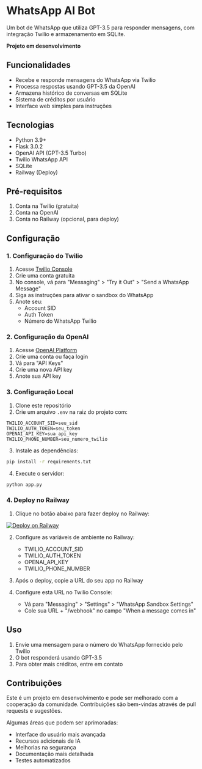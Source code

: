 # WhatsApp AI Bot

Um bot de WhatsApp que utiliza GPT-3.5 para responder mensagens, com integração Twilio e armazenamento em SQLite.

**Projeto em desenvolvimento**

## Funcionalidades

- Recebe e responde mensagens do WhatsApp via Twilio
- Processa respostas usando GPT-3.5 da OpenAI
- Armazena histórico de conversas em SQLite
- Sistema de créditos por usuário
- Interface web simples para instruções

## Tecnologias

- Python 3.9+
- Flask 3.0.2
- OpenAI API (GPT-3.5 Turbo)
- Twilio WhatsApp API
- SQLite
- Railway (Deploy)

## Pré-requisitos

1. Conta na Twilio (gratuita)
2. Conta na OpenAI
3. Conta no Railway (opcional, para deploy)

## Configuração

### 1. Configuração do Twilio

1. Acesse [Twilio Console](https://console.twilio.com)
2. Crie uma conta gratuita
3. No console, vá para "Messaging" > "Try it Out" > "Send a WhatsApp Message"
4. Siga as instruções para ativar o sandbox do WhatsApp
5. Anote seu:
   - Account SID
   - Auth Token
   - Número do WhatsApp Twilio

### 2. Configuração da OpenAI

1. Acesse [OpenAI Platform](https://platform.openai.com)
2. Crie uma conta ou faça login
3. Vá para "API Keys"
4. Crie uma nova API key
5. Anote sua API key

### 3. Configuração Local

1. Clone este repositório
2. Crie um arquivo `.env` na raiz do projeto com:
```env
TWILIO_ACCOUNT_SID=seu_sid
TWILIO_AUTH_TOKEN=seu_token
OPENAI_API_KEY=sua_api_key
TWILIO_PHONE_NUMBER=seu_numero_twilio
```
3. Instale as dependências:
```bash
pip install -r requirements.txt
```
4. Execute o servidor:
```bash
python app.py
```

### 4. Deploy no Railway

1. Clique no botão abaixo para fazer deploy no Railway:

[![Deploy on Railway](https://railway.app/button.svg)](https://railway.app/new/template?template=https://github.com/seu-usuario/whatsapp-bot)

2. Configure as variáveis de ambiente no Railway:
   - TWILIO_ACCOUNT_SID
   - TWILIO_AUTH_TOKEN
   - OPENAI_API_KEY
   - TWILIO_PHONE_NUMBER

3. Após o deploy, copie a URL do seu app no Railway
4. Configure esta URL no Twilio Console:
   - Vá para "Messaging" > "Settings" > "WhatsApp Sandbox Settings"
   - Cole sua URL + "/webhook" no campo "When a message comes in"

## Uso

1. Envie uma mensagem para o número do WhatsApp fornecido pelo Twilio
2. O bot responderá usando GPT-3.5
3. Para obter mais créditos, entre em contato

## Contribuições

Este é um projeto em desenvolvimento e pode ser melhorado com a cooperação da comunidade. Contribuições são bem-vindas através de pull requests e sugestões.

Algumas áreas que podem ser aprimoradas:
- Interface do usuário mais avançada
- Recursos adicionais de IA
- Melhorias na segurança
- Documentação mais detalhada
- Testes automatizados 